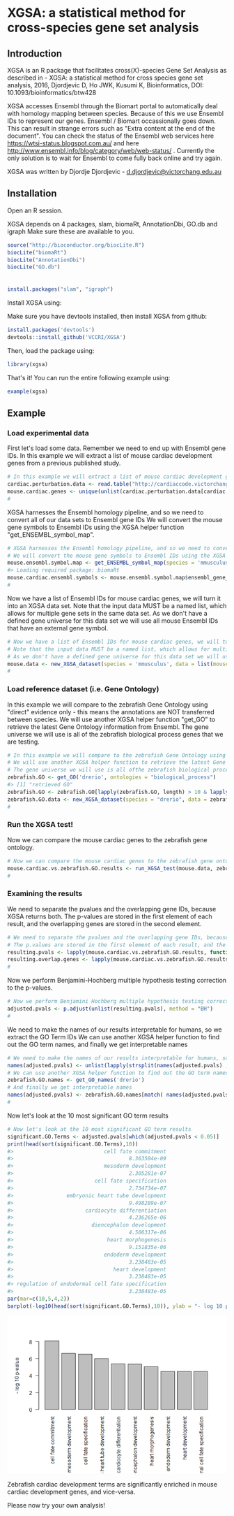 
<!-- README.md is generated from README.Rmd. Please edit that file -->
XGSA: a statistical method for cross-species gene set analysis
==============================================================

Introduction
------------

XGSA is an R package that facilitates cross(X)-species Gene Set Analysis as described in - XGSA: a statistical method for cross species gene set analysis, 2016, Djordjevic D, Ho JWK, Kusumi K, Bioinformatics, DOI: 10.1093/bioinformatics/btw428

XGSA accesses Ensembl through the Biomart portal to automatically deal with homology mapping between species. Because of this we use Ensembl IDs to represent our genes. Ensembl / Biomart occassionally goes down. This can result in strange errors such as "Extra content at the end of the document". You can check the status of the Ensembl web services here <https://wtsi-status.blogspot.com.au/> and here <http://www.ensembl.info/blog/category/web/web-status/> . Currently the only solution is to wait for Ensembl to come fully back online and try again.

XGSA was written by Djordje Djordjevic - <d.djordjevic@victorchang.edu.au>

Installation
------------

Open an R session.

XGSA depends on 4 packages, slam, biomaRt, AnnotationDbi, GO.db and igraph Make sure these are available to you.

``` r
source("http://bioconductor.org/biocLite.R")
biocLite("biomaRt")
biocLite("AnnotationDbi")
biocLite("GO.db")


install.packages("slam", "igraph")
```

Install XGSA using:

Make sure you have devtools installed, then install XGSA from github:

``` r
install.packages('devtools')
devtools::install_github('VCCRI/XGSA')
```

Then, load the package using:

``` r
library(xgsa)
```

That's it! You can run the entire following example using:

``` r
example(xgsa)
```

Example
-------

### Load experimental data

First let's load some data. Remember we need to end up with Ensembl gene IDs. In this example we will extract a list of mouse cardiac development genes from a previous published study.

``` r
# In this example we will extract a list of mouse cardiac development genes from a previous published study.
cardiac.perturbation.data <- read.table("http://cardiaccode.victorchang.edu.au/data/Cardiaccode_in_vivo_evidence_2014_06_10.txt", sep="\t", header=TRUE, quote="\"")
mouse.cardiac.genes <- unique(unlist(cardiac.perturbation.data[cardiac.perturbation.data$Species == "Mus musculus", c("Regulator","Target")]))
#
```

XGSA harnesses the Ensembl homology pipeline, and so we need to convert all of our data sets to Ensembl gene IDs We will convert the mouse gene symbols to Ensembl IDs using the XGSA helper function "get\_ENSEMBL\_symbol\_map".

``` r
# XGSA harnesses the Ensembl homology pipeline, and so we need to convert all of our data sets to Ensembl gene IDs
# We will convert the mouse gene symbols to Ensembl IDs using the XGSA helper function "get_ENSEMBL_symbol_map".
mouse.ensembl.symbol.map <- get_ENSEMBL_symbol_map(species = 'mmusculus')
#> Loading required package: biomaRt
mouse.cardiac.ensembl.symbols <- mouse.ensembl.symbol.map$ensembl_gene_id[mouse.ensembl.symbol.map$external_gene_name %in% mouse.cardiac.genes]
#
```

Now we have a list of Ensembl IDs for mouse cardiac genes, we will turn it into an XGSA data set. Note that the input data MUST be a named list, which allows for multiple gene sets in the same data set. As we don't have a defined gene universe for this data set we will use all mouse Ensembl IDs that have an external gene symbol.

``` r
# Now we have a list of Ensembl IDs for mouse cardiac genes, we will turn it into an XGSA data set.
# Note that the input data MUST be a named list, which allows for multiple gene sets in the same data set.
# As we don't have a defined gene universe for this data set we will use all mouse Ensembl IDs that have an external gene symbol.
mouse.data <- new_XGSA_dataset(species = 'mmusculus', data = list(mouseCardiacGenes = mouse.cardiac.ensembl.symbols), type = 'genesetlist', name = 'MouseCardiacGenes', universe = unique(mouse.ensembl.symbol.map$ensembl_gene_id))
#
```

### Load reference dataset (i.e. Gene Ontology)

In this example we will compare to the zebrafish Gene Ontology using "direct" evidence only - this means the annotations are NOT transferred between species. We will use another XGSA helper function "get\_GO" to retrieve the latest Gene Ontology information from Ensembl. The gene universe we will use is all of the zebrafish biological process genes that we are testing.

``` r
# In this example we will compare to the zebrafish Gene Ontology using "direct" evidence only - this means the annotations are NOT transferred between species.
# We will use another XGSA helper function to retrieve the latest Gene Ontology information from Ensembl "get_GO_list_from_ontologies_with_evidence_codes".
# The gene universe we will use is all ofthe zebrafish biological process genes that we are testing. 
zebrafish.GO <- get_GO('drerio', ontologies = "biological_process")
#> [1] "retrieved GO"
zebrafish.GO <- zebrafish.GO[lapply(zebrafish.GO, length) > 10 & lapply(zebrafish.GO, length) < 500]
zebrafish.GO.data <- new_XGSA_dataset(species = "drerio", data = zebrafish.GO, type = 'genesetlist', name = "ZebrafishGO", universe = unique(unlist(zebrafish.GO)))
#
```

### Run the XGSA test!

Now we can compare the mouse cardiac genes to the zebrafish gene ontology.

``` r
# Now we can compare the mouse cardiac genes to the zebrafish gene ontology.
mouse.cardiac.vs.zebrafish.GO.results <- run_XGSA_test(mouse.data, zebrafish.GO.data)
#
```

### Examining the results

We need to separate the pvalues and the overlapping gene IDs, because XGSA returns both. The p-values are stored in the first element of each result, and the overlapping genes are stored in the second element.

``` r
# We need to separate the pvalues and the overlapping gene IDs, because XGSA returns both.
# The p.values are stored in the first element of each result, and the overlapping genes are stored in the second element.
resulting.pvals <- lapply(mouse.cardiac.vs.zebrafish.GO.results, function(X){ X[["pvals"]] })
resulting.overlap.genes <- lapply(mouse.cardiac.vs.zebrafish.GO.results, function(X){ X[["genes"]] })
#
```

Now we perform Benjamini-Hochberg multiple hypothesis testing correction to the p-values.

``` r
# Now we perform Benjamini Hochberg multiple hypothesis testing correction to the pvalues.
adjusted.pvals <- p.adjust(unlist(resulting.pvals), method = "BH")
#
```

We need to make the names of our results interpretable for humans, so we extract the GO Term IDs We can use another XGSA helper function to find out the GO term names, and finally we get interpretable names

``` r
# We need to make the names of our results interpretable for humans, so we extract the GO Term IDs
names(adjusted.pvals) <- unlist(lapply(strsplit(names(adjusted.pvals) ,"\\."), function(X){return(X[[2]])}))
# We can use another XGSA helper function to find out the GO term names.
zebrafish.GO.names <- get_GO_names('drerio')
# And finally we get interpretable names
names(adjusted.pvals) <- zebrafish.GO.names[match( names(adjusted.pvals), zebrafish.GO.names$go_id),"name_1006"]
#
```

Now let's look at the 10 most significant GO term results

``` r
# Now let's look at the 10 most significant GO term results
significant.GO.Terms <- adjusted.pvals[which(adjusted.pvals < 0.05)]
print(head(sort(significant.GO.Terms),10))
#>                             cell fate commitment 
#>                                     8.363504e-09 
#>                             mesoderm development 
#>                                     2.305281e-07 
#>                          cell fate specification 
#>                                     2.734734e-07 
#>                 embryonic heart tube development 
#>                                     9.498289e-07 
#>                       cardiocyte differentiation 
#>                                     4.236265e-06 
#>                         diencephalon development 
#>                                     4.506317e-06 
#>                              heart morphogenesis 
#>                                     9.151835e-06 
#>                             endoderm development 
#>                                     3.238483e-05 
#>                                heart development 
#>                                     3.238483e-05 
#> regulation of endodermal cell fate specification 
#>                                     3.238483e-05
par(mar=c(10,5,4,2))
barplot(-log10(head(sort(significant.GO.Terms),10)), ylab = "- log 10 p-value", las=2)
```

![](README-unnamed-chunk-14-1.png)

Zebrafish cardiac development terms are significantly enriched in mouse cardiac development genes, and vice-versa.

Please now try your own analysis!
